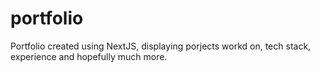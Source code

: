 # portfolio
Portfolio created using NextJS, displaying porjects workd on, tech stack, experience and hopefully much more.
